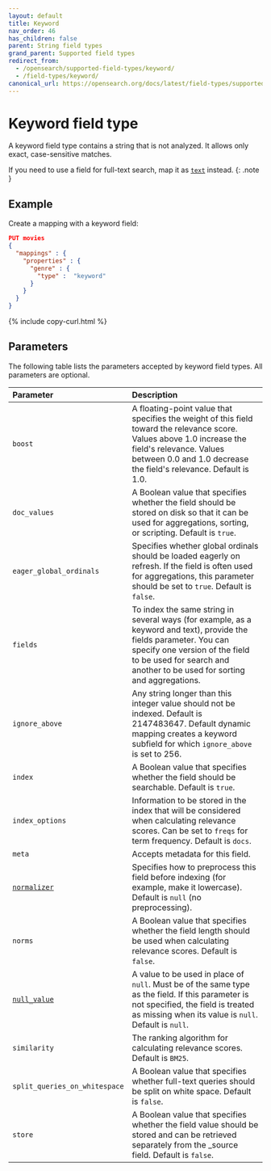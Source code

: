 ```yaml
---
layout: default
title: Keyword
nav_order: 46
has_children: false
parent: String field types
grand_parent: Supported field types
redirect_from:
  - /opensearch/supported-field-types/keyword/
  - /field-types/keyword/
canonical_url: https://opensearch.org/docs/latest/field-types/supported-field-types/keyword/
---
```


# Keyword field type

A keyword field type contains a string that is not analyzed. It allows only exact, case-sensitive matches.

If you need to use a field for full-text search, map it as [`text`]({{site.url}}{{site.baseurl}}/opensearch/supported-field-types/text/) instead.
{: .note }

## Example

Create a mapping with a keyword field:

```json
PUT movies
{
  "mappings" : {
    "properties" : {
      "genre" : {
        "type" :  "keyword"
      }
    }
  }
}
```
{% include copy-curl.html %}

## Parameters

The following table lists the parameters accepted by keyword field types. All parameters are optional.

Parameter | Description 
:--- | :--- 
`boost` | A floating-point value that specifies the weight of this field toward the relevance score. Values above 1.0 increase the field's relevance. Values between 0.0 and 1.0 decrease the field's relevance. Default is 1.0.
`doc_values` | A Boolean value that specifies whether the field should be stored on disk so that it can be used for aggregations, sorting, or scripting. Default is `true`.
`eager_global_ordinals` | Specifies whether global ordinals should be loaded eagerly on refresh. If the field is often used for aggregations, this parameter should be set to `true`. Default is `false`.
`fields` | To index the same string in several ways (for example, as a keyword and text), provide the fields parameter. You can specify one version of the field to be used for search and another to be used for sorting and aggregations.
`ignore_above` | Any string longer than this integer value should not be indexed. Default is 2147483647. Default dynamic mapping creates a keyword subfield for which `ignore_above` is set to 256.
`index` | A Boolean value that specifies whether the field should be searchable. Default is `true`.
`index_options` | Information to be stored in the index that will be considered when calculating relevance scores. Can be set to `freqs` for term frequency. Default is `docs`.
`meta` | Accepts metadata for this field.
[`normalizer`]({{site.url}}{{site.baseurl}}/analyzers/normalizers/) | Specifies how to preprocess this field before indexing (for example, make it lowercase). Default is `null` (no preprocessing).
`norms` | A Boolean value that specifies whether the field length should be used when calculating relevance scores. Default is `false`.
[`null_value`]({{site.url}}{{site.baseurl}}/opensearch/supported-field-types/index#null-value) | A  value to be used in place of `null`. Must be of the same type as the field. If this parameter is not specified, the field is treated as missing when its value is `null`. Default is `null`.
`similarity` | The ranking algorithm for calculating relevance scores. Default is `BM25`. 
`split_queries_on_whitespace` | A Boolean value that specifies whether full-text queries should be split on white space. Default is `false`.
`store` | A Boolean value that specifies whether the field value should be stored and can be retrieved separately from the _source field. Default is `false`. 